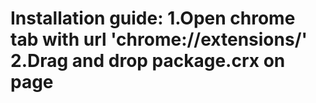 Installation guide:
1.Open chrome tab with url 'chrome://extensions/'
2.Drag and drop package.crx on page
===============